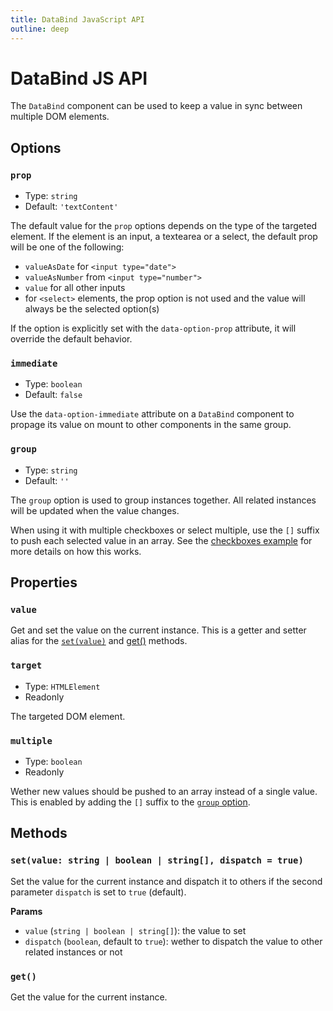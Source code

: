 ```yaml
---
title: DataBind JavaScript API
outline: deep
---
```


# DataBind JS API

The `DataBind` component can be used to keep a value in sync between multiple DOM elements.

## Options

### `prop`

- Type: `string`
- Default: `'textContent'`

The default value for the `prop` options depends on the type of the targeted element. If the element is an input, a textearea or a select, the default prop will be one of the following:

- `valueAsDate` for `<input type="date">`
- `valueAsNumber` from `<input type="number">`
- `value` for all other inputs
- for `<select>` elements, the prop option is not used and the value will always be the selected option(s)

If the option is explicitly set with the `data-option-prop` attribute, it will override the default behavior.

### `immediate`

- Type: `boolean`
- Default: `false`

Use the `data-option-immediate` attribute on a `DataBind` component to propage its value on mount to other components in the same group.

### `group`

- Type: `string`
- Default: `''`

The `group` option is used to group instances together. All related instances will be updated when the value changes.

When using it with multiple checkboxes or select multiple, use the `[]` suffix to push each selected value in an array. See the [checkboxes example](/components/DataBind/examples.md#checkboxes) for more details on how this works.

## Properties

### `value`

Get and set the value on the current instance. This is a getter and setter alias for the [`set(value)`](#set-value-string-boolean-string) and [get()](#get) methods.

### `target`

- Type: `HTMLElement`
- Readonly

The targeted DOM element.

### `multiple`

- Type: `boolean`
- Readonly

Wether new values should be pushed to an array instead of a single value. This is enabled by adding the `[]` suffix to the [`group` option](#group).

## Methods

### `set(value: string | boolean | string[], dispatch = true)`

Set the value for the current instance and dispatch it to others if the second parameter `dispatch` is set to `true` (default).

**Params**

- `value` (`string | boolean | string[]`): the value to set
- `dispatch` (`boolean`, default to `true`): wether to dispatch the value to other related instances or not

### `get()`

Get the value for the current instance.

